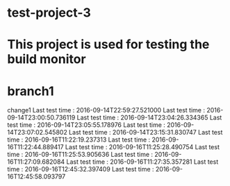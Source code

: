 # test-project-3
# This project is used for testing the build monitor
# branch1

change1
Last test time : 2016-09-14T22:59:27.521000
Last test time : 2016-09-14T23:00:50.736119
Last test time : 2016-09-14T23:04:26.334365
Last test time : 2016-09-14T23:05:55.178976
Last test time : 2016-09-14T23:07:02.545802
Last test time : 2016-09-14T23:15:31.830747
Last test time : 2016-09-16T11:22:19.237313
Last test time : 2016-09-16T11:22:44.889417
Last test time : 2016-09-16T11:25:28.490754
Last test time : 2016-09-16T11:25:53.905636
Last test time : 2016-09-16T11:27:09.682084
Last test time : 2016-09-16T11:27:35.357281
Last test time : 2016-09-16T12:45:32.397409
Last test time : 2016-09-16T12:45:58.093797
